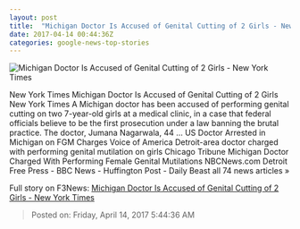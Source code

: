 ```yaml
---
layout: post
title:  "Michigan Doctor Is Accused of Genital Cutting of 2 Girls - New York Times"
date: 2017-04-14 00:44:36Z
categories: google-news-top-stories
---
```


![Michigan Doctor Is Accused of Genital Cutting of 2 Girls - New York Times](https://static01.nyt.com/images/2017/04/14/us/14xp-mutilation_web1/14xp-mutilation_web1-facebookJumbo-v2.jpg)

New York Times Michigan Doctor Is Accused of Genital Cutting of 2 Girls New York Times A Michigan doctor has been accused of performing genital cutting on two 7-year-old girls at a medical clinic, in a case that federal officials believe to be the first prosecution under a law banning the brutal practice. The doctor, Jumana Nagarwala, 44 ... US Doctor Arrested in Michigan on FGM Charges Voice of America Detroit-area doctor charged with performing genital mutilation on girls Chicago Tribune Michigan Doctor Charged With Performing Female Genital Mutilations NBCNews.com Detroit Free Press - BBC News - Huffington Post - Daily Beast all 74 news articles »


Full story on F3News: [Michigan Doctor Is Accused of Genital Cutting of 2 Girls - New York Times](http://www.f3nws.com/n/UvUpRJ)

> Posted on: Friday, April 14, 2017 5:44:36 AM
